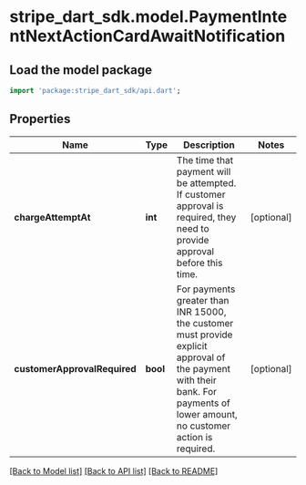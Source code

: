 # stripe_dart_sdk.model.PaymentIntentNextActionCardAwaitNotification

## Load the model package
```dart
import 'package:stripe_dart_sdk/api.dart';
```

## Properties
Name | Type | Description | Notes
------------ | ------------- | ------------- | -------------
**chargeAttemptAt** | **int** | The time that payment will be attempted. If customer approval is required, they need to provide approval before this time. | [optional] 
**customerApprovalRequired** | **bool** | For payments greater than INR 15000, the customer must provide explicit approval of the payment with their bank. For payments of lower amount, no customer action is required. | [optional] 

[[Back to Model list]](../README.md#documentation-for-models) [[Back to API list]](../README.md#documentation-for-api-endpoints) [[Back to README]](../README.md)


